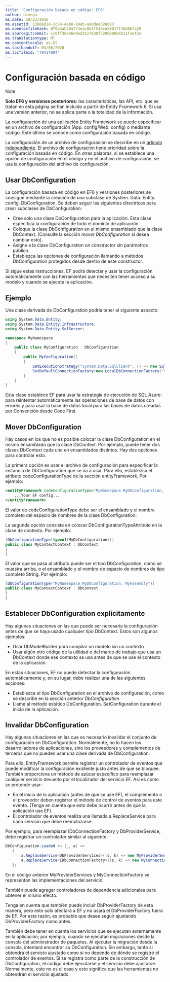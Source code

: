 ```yaml
---
title: 'Configuración basada en código: EF6'
author: divega
ms.date: 10/23/2016
ms.assetid: 13886d24-2c74-4a00-89eb-aa0dee328d83
ms.openlocfilehash: 079a4ab30af74eac8b1f51ece5801ff40a867a29
ms.sourcegitcommit: cc0ff36e46e9ed3527638f7208000e8521faef2e
ms.translationtype: MT
ms.contentlocale: es-ES
ms.lasthandoff: 03/06/2020
ms.locfileid: "78414804"
---
```

# <a name="code-based-configuration"></a>Configuración basada en código
> [!NOTE]
> **Solo EF6 y versiones posteriores**: las características, las API, etc. que se tratan en esta página se han incluido a partir de Entity Framework 6. Si usa una versión anterior, no se aplica parte o la totalidad de la información.  

La configuración de una aplicación Entity Framework se puede especificar en un archivo de configuración (App. config/Web. config) o mediante código. Este último se conoce como configuración basada en código.  

La configuración de un archivo de configuración se describe en un [artículo independiente](config-file.md). El archivo de configuración tiene prioridad sobre la configuración basada en código. En otras palabras, si se establece una opción de configuración en el código y en el archivo de configuración, se usa la configuración del archivo de configuración.  

## <a name="using-dbconfiguration"></a>Usar DbConfiguration  

La configuración basada en código en EF6 y versiones posteriores se consigue mediante la creación de una subclase de System. Data. Entity. config. DbConfiguration. Se deben seguir las siguientes directrices para crear subclases de DbConfiguration:  

- Cree solo una clase DbConfiguration para la aplicación. Esta clase especifica la configuración de todo el dominio de aplicación.  
- Coloque la clase DbConfiguration en el mismo ensamblado que la clase DbContext. (Consulte la sección *mover DbConfiguration* si desea cambiar esto).  
- Asigne a la clase DbConfiguration un constructor sin parámetros público.  
- Establezca las opciones de configuración llamando a métodos DbConfiguration protegidos desde dentro de este constructor.  

Si sigue estas instrucciones, EF podrá detectar y usar la configuración automáticamente con las herramientas que necesiten tener acceso a su modelo y cuando se ejecute la aplicación.  

## <a name="example"></a>Ejemplo  

Una clase derivada de DbConfiguration podría tener el siguiente aspecto:  

``` csharp
using System.Data.Entity;
using System.Data.Entity.Infrastructure;
using System.Data.Entity.SqlServer;

namespace MyNamespace
{
    public class MyConfiguration : DbConfiguration
    {
        public MyConfiguration()
        {
            SetExecutionStrategy("System.Data.SqlClient", () => new SqlAzureExecutionStrategy());
            SetDefaultConnectionFactory(new LocalDbConnectionFactory("mssqllocaldb"));
        }
    }
}
```  

Esta clase establece EF para usar la estrategia de ejecución de SQL Azure: para reintentar automáticamente las operaciones de base de datos con errores y para usar la base de datos local para las bases de datos creadas por Convención desde Code First.  

## <a name="moving-dbconfiguration"></a>Mover DbConfiguration  

Hay casos en los que no es posible colocar la clase DbConfiguration en el mismo ensamblado que la clase DbContext. Por ejemplo, puede tener dos clases DbContext cada una en ensamblados distintos. Hay dos opciones para controlar esto.  

La primera opción es usar el archivo de configuración para especificar la instancia de DbConfiguration que se va a usar. Para ello, establezca el atributo codeConfigurationType de la sección entityFramework. Por ejemplo:  

``` xml
<entityFramework codeConfigurationType="MyNamespace.MyDbConfiguration, MyAssembly">
    ...Your EF config...
</entityFramework>
```  

El valor de codeConfigurationType debe ser el ensamblado y el nombre completo del espacio de nombres de la clase DbConfiguration.  

La segunda opción consiste en colocar DbConfigurationTypeAttribute en la clase de contexto. Por ejemplo:  

``` csharp  
[DbConfigurationType(typeof(MyDbConfiguration))]
public class MyContextContext : DbContext
{
}
```  

El valor que se pasa al atributo puede ser el tipo DbConfiguration, como se muestra arriba, o el ensamblado y el nombre de espacio de nombres de tipo completo String. Por ejemplo:  

``` csharp
[DbConfigurationType("MyNamespace.MyDbConfiguration, MyAssembly")]
public class MyContextContext : DbContext
{
}
```  

## <a name="setting-dbconfiguration-explicitly"></a>Establecer DbConfiguration explícitamente  

Hay algunas situaciones en las que puede ser necesaria la configuración antes de que se haya usado cualquier tipo DbContext. Estos son algunos ejemplos:  

- Usar DbModelBuilder para compilar un modelo sin un contexto  
- Usar algún otro código de la utilidad o del marco de trabajo que usa un DbContext donde ese contexto se usa antes de que se use el contexto de la aplicación  

En estas situaciones, EF no puede detectar la configuración automáticamente y, en su lugar, debe realizar una de las siguientes acciones:  

- Establezca el tipo DbConfiguration en el archivo de configuración, como se describe en la sección anterior *DbConfiguration*
- Llame al método estático DbConfiguration. SetConfiguration durante el inicio de la aplicación.  

## <a name="overriding-dbconfiguration"></a>Invalidar DbConfiguration  

Hay algunas situaciones en las que es necesario invalidar el conjunto de configuración en DbConfiguration. Normalmente, no lo hacen los desarrolladores de aplicaciones, sino los proveedores y complementos de terceros que no pueden usar una clase derivada de DbConfiguration.  

Para ello, EntityFramework permite registrar un controlador de eventos que puede modificar la configuración existente justo antes de que se bloquee.  También proporciona un método de azúcar específico para reemplazar cualquier servicio devuelto por el localizador del servicio EF. Así es como se pretende usar:  

- En el inicio de la aplicación (antes de que se use EF), el complemento o el proveedor deben registrar el método de control de eventos para este evento. (Tenga en cuenta que esto debe ocurrir antes de que la aplicación use EF).  
- El controlador de eventos realiza una llamada a ReplaceService para cada servicio que debe reemplazarse.  

Por ejemplo, para reemplazar IDbConnectionFactory y DbProviderService, debe registrar un controlador similar al siguiente:  

``` csharp
DbConfiguration.Loaded += (_, a) =>
   {
       a.ReplaceService<DbProviderServices>((s, k) => new MyProviderServices(s));
       a.ReplaceService<IDbConnectionFactory>((s, k) => new MyConnectionFactory(s));
   };
```  

En el código anterior MyProviderServices y MyConnectionFactory se representan las implementaciones del servicio.  

También puede agregar controladores de dependencia adicionales para obtener el mismo efecto.  

Tenga en cuenta que también puede incluir DbProviderFactory de esta manera, pero esto solo afectará a EF y no usará el DbProviderFactory fuera de EF. Por esta razón, es probable que desee seguir ajustando DbProviderFactory como antes.  

También debe tener en cuenta los servicios que se ejecutan externamente en la aplicación; por ejemplo, cuando se ejecutan migraciones desde la consola del administrador de paquetes. Al ejecutar la migración desde la consola, intentará encontrar su DbConfiguration. Sin embargo, tanto si obtendrá el servicio ajustado como si no depende de dónde se registró el controlador de eventos. Si se registra como parte de la construcción de DbConfiguration, el código debe ejecutarse y el servicio debe ajustarse. Normalmente, este no es el caso y esto significa que las herramientas no obtendrán el servicio ajustado.  
